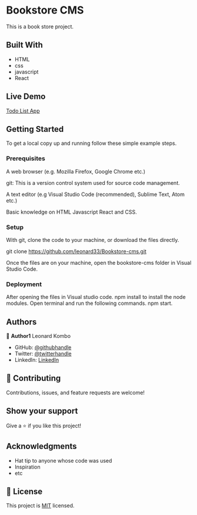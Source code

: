 # Bookstore CMS
This is a book store project. 
 
## Built With

- HTML
- css
- javascript
- React

## Live Demo 
[Todo List App](https://github.com/leonard33/Bookstore-cms.git)


## Getting Started

To get a local copy up and running follow these simple example steps.

### Prerequisites
A web browser (e.g. Mozilla Firefox, Google Chrome etc.)

git: This is a version control system used for source code management.

A text editor (e.g Visual Studio Code (recommended), Sublime Text, Atom etc.)

Basic knowledge on HTML Javascript React and CSS.

### Setup
With git, clone the code to your machine, or download the files directly.

git clone https://github.com/leonard33/Bookstore-cms.git

Once the files are on your machine, open the bookstore-cms folder in Visual Studio Code.

### Deployment
After opening the files in Visual studio code.
npm install to install the node modules.
Open terminal and run the following commands. npm start.

## Authors

👤 **Author1**
  Leonard Kombo
- GitHub: [@githubhandle](https://github.com/leonard33)
- Twitter: [@twitterhandle](https://twitter.com/leonardkombo1)
- LinkedIn: [LinkedIn](https://linkedin.com/in/leonardkombo)

## 🤝 Contributing

Contributions, issues, and feature requests are welcome!

## Show your support

Give a ⭐️ if you like this project!

## Acknowledgments

- Hat tip to anyone whose code was used
- Inspiration
- etc
## 📝 License

This project is [MIT](./MIT.md) licensed.